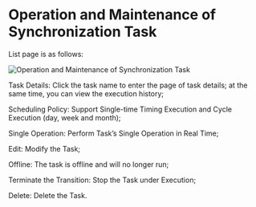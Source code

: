 # Operation and Maintenance of Synchronization Task

List page is as follows:

![Operation and Maintenance of Synchronization Task](../../../../../image/Data-Integration/watch-task.png)

Task Details: Click the task name to enter the page of task details; at the same time, you can view the execution history;

Scheduling Policy: Support Single-time Timing Execution and Cycle Execution (day, week and month);

Single Operation: Perform Task’s Single Operation in Real Time;

Edit: Modify the Task;

Offline: The task is offline and will no longer run;

Terminate the Transition: Stop the Task under Execution;

Delete: Delete the Task.